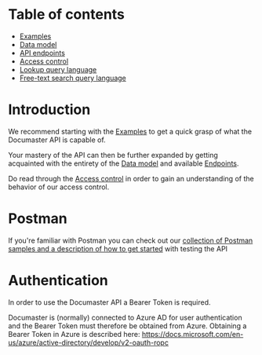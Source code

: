 # Table of contents

- [Examples](examples.md)
- [Data model](model.md)
- [API endpoints](endpoints.md)
- [Access control](access-control.md)
- [Lookup query language](lookup-query-language.md)
- [Free-text search query language](free-text-search-query-language.md)

# Introduction

We recommend starting with the [Examples](examples.md) to get a quick grasp of what the Documaster API is capable of.

Your mastery of the API can then be further expanded by getting acquainted with the entirety of the [Data model](model.md) and available [Endpoints](endpoints.md).

Do read through the [Access control](access-control.md) in order to gain an understanding of the behavior of our access control.

# Postman

If you're familiar with Postman you can check out our [collection of Postman samples and a description of how to get started](postman/README.md) with testing the API

# Authentication

In order to use the Documaster API a Bearer Token is required. 

Documaster is (normally) connected to Azure AD for user authentication and the Bearer Token must therefore be obtained from Azure. Obtaining a Bearer Token in Azure is described here: https://docs.microsoft.com/en-us/azure/active-directory/develop/v2-oauth-ropc
